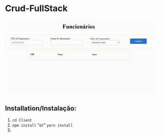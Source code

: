 # Crud-FullStack

<img src="Client/src/toReadme/crudVideogif.gif">


<h2>Installation/Instalação:</h2>

<ol>
  <li><code>cd Client</code></li>
  <li><code>npm install</code> "or" <code>yarn install</code></li>
  <li></li>
</ol>
